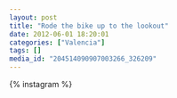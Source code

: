 ```yaml
---
layout: post
title: "Rode the bike up to the lookout"
date: 2012-06-01 18:20:01
categories: ["Valencia"]
tags: []
media_id: "204514090907003266_326209"
---
```


{% instagram %}
